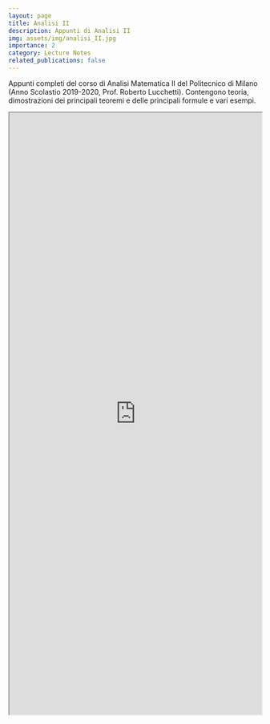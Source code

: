 ```yaml
---
layout: page
title: Analisi II
description: Appunti di Analisi II
img: assets/img/analisi_II.jpg
importance: 2
category: Lecture Notes
related_publications: false
---
```


Appunti completi del corso di Analisi Matematica II del Politecnico di Milano (Anno Scolastio 2019-2020, Prof. Roberto Lucchetti). Contengono teoria, dimostrazioni dei principali teoremi e delle principali formule e vari esempi.

<iframe src="https://ravifrancesco.github.io/assets/pdf/analisi_II.pdf" width="100%" height="1200px">
  This browser does not support PDFs. Please download the PDF to view it: 
  <a href="https://ravifrancesco.github.io/assets/pdf/analisi_II.pdf">Download PDF</a>.
</iframe>
